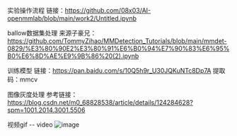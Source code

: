 实验操作流程
链接：https://github.com/08x03/AI-openmmlab/blob/main/work2/Untitled.ipynb

ballow数据集处理
来源子豪兄：https://github.com/TommyZihao/MMDetection_Tutorials/blob/main/mmdet-0829/%E3%80%90E2%E3%80%91%E6%B0%94%E7%90%83%E6%95%B0%E6%8D%AE%E9%9B%86%20(2).ipynb

训练模型
链接：https://pan.baidu.com/s/10Q5h9r_U30JQKuNTc8Dp7A 
提取码：mmcv

图像灰度处理
参考链接：https://blog.csdn.net/m0_68828538/article/details/124284628?spm=1001.2014.3001.5506

视频gif -- video
![image](https://github.com/08x03/AI-openmmlab/blob/main/work2/video/color_splash.gif)


